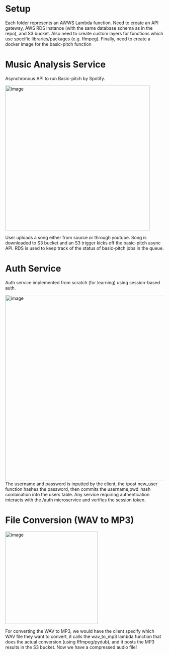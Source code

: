 # Setup 
Each folder represents an AWWS Lambda function. Need to create an API gateway, AWS RDS instance (with the same database schema as in the repo), and S3 bucket. Also need to create custom layers for functions which use specific libraries/packages (e.g. ffmpeg). Finally, need to create a docker image for the basic-pitch function
# Music Analysis Service

Asynchronous API to run Basic-pitch by Spotify. 

<img width="460" alt="image" src="https://github.com/eton1234/music-transcription-api/assets/50380126/d5a01586-4e1e-42f5-8dcf-7bde37bb9b69">

User uploads a song either from source or through youtube. Song is downloaded to S3 bucket and an S3 trigger kicks off the basic-pitch async API. RDS is used to keep track of the status of basic-pitch jobs in the queue.


# Auth Service 
Auth service implemented from scratch (for learning) using session-based auth.

<img width="591" alt="image" src="https://github.com/eton1234/music-transcription-api/assets/50380126/5ca6c9f6-9b1d-4536-9681-4587362de356">
The username and password is inputted by the client, the /post new_user function hashes the password, then commits the username,pwd_hash combination into the users table. Any service requiring authentication interacts with the /auth microservice and verifies the session token.


# File Conversion (WAV to MP3)

<img width="294" alt="image" src="https://github.com/eton1234/music-transcription-api/assets/50380126/470647f1-e23a-4d01-a5e0-7f9ccf25dcef">

For converting the WAV to MP3, we would have the client specify which WAV file they want to convert, it calls the wav_to_mp3 lambda function that does the actual conversion (using fffmpeg/pydub), and it posts the MP3 results in the S3 bucket. Now we have a compressed audio file! 

